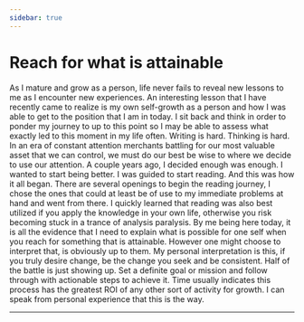 ```yaml
---
sidebar: true
---
```


# Reach for what is attainable

As I mature and grow as a person, life never fails to reveal new lessons to me as I encounter new experiences. An interesting lesson that I have recently came to realize is my own self-growth as a person and how I was able to get to the position that I am in today. I sit back and think in order to ponder my journey to up to this point so I may be able to assess what exactly led to this moment in my life often. Writing is hard. Thinking is hard. In an era of constant attention merchants battling for our most valuable asset that we can control, we must do our best be wise to where we decide to use our attention. A couple years ago, I decided enough was enough. I wanted to start being better. I was guided to start reading. And this was how it all began. There are several openings to begin the reading journey, I chose the ones that could at least be of use to my immediate problems at hand and went from there. I quickly learned that reading was also best utilized if you apply the knowledge in your own life, otherwise you risk becoming stuck in a trance of analysis paralysis. By me being here today, it is all the evidence that I need to explain what is possible for one self when you reach for something that is attainable. However one might choose to interpret that, is obviously up to them. My personal interpretation is this, if you truly desire change, be the change you seek and be consistent. Half of the battle is just showing up. Set a definite goal or mission and follow through with actionable steps to achieve it. Time usually indicates this process has the greatest ROI of any other sort of activity for growth. I can speak from personal experience that this is the way. 

----

<section-contents />
